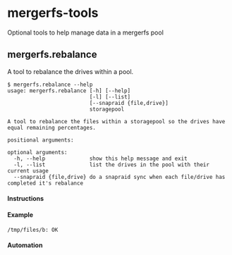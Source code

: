 # mergerfs-tools
Optional tools to help manage data in a mergerfs pool

## mergerfs.rebalance

A tool to rebalance the drives within a pool.

```
$ mergerfs.rebalance --help
usage: mergerfs.rebalance [-h] [--help]
                          [-l] [--list]
                          [--snapraid {file,drive}]
                          storagepool

A tool to rebalance the files within a storagepool so the drives have equal remaining percentages.

positional arguments:

optional arguments:
  -h, --help              show this help message and exit
  -l, --list              list the drives in the pool with their current usage
  --snapraid {file,drive} do a snapraid sync when each file/drive has completed it's rebalance

```
#### Instructions


#### Example

```
/tmp/files/b: OK
```

#### Automation

